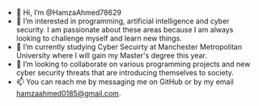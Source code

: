 - 👋 Hi, I’m @HamzaAhmed78629
- 👀 I’m interested in programming, artificial intelligence and cyber security. I am passionate about these areas because I am always looking to challenge myself and learn new things.
- 🌱 I’m currently studying Cyber Secuirty at Manchester Metropolitan University where I will gain my Master's degree this year.
- 💞️ I’m looking to collaborate on various programming projects and new cyber security threats that are introducing themselves to society.
- 📫 You can reach me by messaging me on GitHub or by my email hamzaahmed0185@gmail.com.

<!---
HamzaAhmed78629/HamzaAhmed78629 is a ✨ special ✨ repository because its `README.md` (this file) appears on your GitHub profile.
You can click the Preview link to take a look at your changes.
--->
